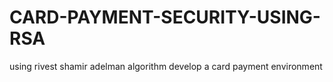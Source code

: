 # CARD-PAYMENT-SECURITY-USING-RSA
using rivest shamir adelman algorithm develop a card payment environment
